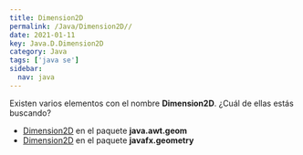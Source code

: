 ```yaml
---
title: Dimension2D
permalink: /Java/Dimension2D//
date: 2021-01-11
key: Java.D.Dimension2D
category: Java
tags: ['java se']
sidebar: 
  nav: java
---
```


Existen varios elementos con el nombre **Dimension2D**. ¿Cuál de ellas estás buscando?
<ul>
<li><a href="/Java/Dimension2D-java-awt-geom/">Dimension2D</a> en el paquete <strong>java.awt.geom</strong></li>
<li><a href="/Java/Dimension2D-javafx-geometry/">Dimension2D</a> en el paquete <strong>javafx.geometry</strong></li>
<ul>

